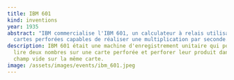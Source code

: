 ```yaml
---
title: IBM 601
kind: inventions
year: 1935
abstract: "IBM commercialise l'IBM 601, un calculateur à relais utilisant des
  cartes perforées capables de réaliser une multiplication par seconde. "
description: IBM 601 était une machine d'enregistrement unitaire qui pouvait
  lire deux nombres sur une carte perforée et perforer leur produit dans un
  champ vide sur la même carte.
image: /assets/images/events/ibm_601.jpeg
---
```

